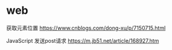 # web

获取元素位置
https://www.cnblogs.com/dong-xu/p/7150715.html

JavaScript 发送post请求
https://m.jb51.net/article/168927.htm
